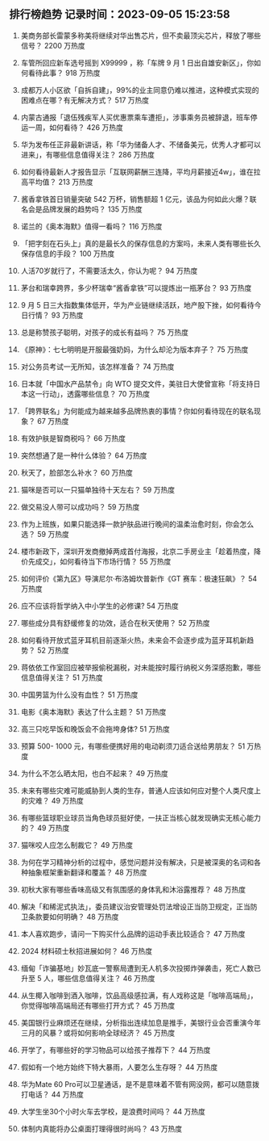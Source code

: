 
## 排行榜趋势 记录时间：2023-09-05 15:23:58
  
  1. 美商务部长雷蒙多称美将继续对华出售芯片，但不卖最顶尖芯片，释放了哪些信号？ 2200 万热度
    
  2. 车管所回应新车选号摇到 X99999 ，称「车牌 9 月 1 日出自雄安新区」，你如何看待此事？ 918 万热度
    
  3. 成都万人小区欲「自拆自建」，99%的业主同意仍难以推进，这种模式实现的困难点在哪？有无解决方式？ 517 万热度
    
  4. 内蒙古通报「退伍残疾军人买优惠票乘车遭拒」，涉事乘务员被辞退，班车停运一周，如何看待？ 426 万热度
    
  5. 华为发布任正非最新讲话，称「华为储备人才、不储备美元，优秀人才都可以进来」，有哪些信息值得关注？ 286 万热度
    
  6. 如何看待最新人才报告显示「互联网薪酬三连降，平均月薪接近4w」，谁在拉高平均值？ 213 万热度
    
  7. 酱香拿铁首日销量突破 542 万杯，销售额超 1 亿元，该品为何如此火爆？联名会是品牌发展的趋势吗？ 135 万热度
    
  8. 诺兰的《奥本海默》值得一看吗？ 116 万热度
    
  9. 「把字刻在石头上」真的是最长久的保存信息的方案吗，未来人类有哪些长久保存信息的手段？ 100 万热度
    
  10. 人活70岁就行了，不需要活太久，你认为呢？ 94 万热度
    
  11. 茅台和瑞幸跨界，多少杯瑞幸“酱香拿铁”可以提炼出一瓶茅台？ 93 万热度
    
  12. 9 月 5 日三大指数集体低开，华为产业链继续活跃，地产股下挫，如何看待今日行情？ 93 万热度
    
  13. 总是称赞孩子聪明，对孩子的成长有益吗？ 75 万热度
    
  14. 《原神》：七七明明是开服最强奶妈，为什么却沦为版本弃子？ 75 万热度
    
  15. 对公务员考试一无所知，该怎样准备？ 74 万热度
    
  16. 日本就「中国水产品禁令」向 WTO 提交文件，美驻日大使曾宣称「将支持日本这一行动」，透露哪些信息？ 70 万热度
    
  17. 「跨界联名」为何能成为越来越多品牌热衷的事情？你如何看待现在的联名现象？ 67 万热度
    
  18. 有效护肤是智商税吗？ 66 万热度
    
  19. 突然想通了是一种什么体验？ 64 万热度
    
  20. 秋天了，脸部怎么补水？ 60 万热度
    
  21. 猫咪是否可以一只猫单独待十天左右？ 59 万热度
    
  22. 做交易没人带可以成功吗？ 59 万热度
    
  23. 作为上班族，如果只能选择一款护肤品进行晚间的温柔治愈时刻，你会怎么选？ 59 万热度
    
  24. 楼市新政下，深圳开发商撤掉两成首付海报，北京二手房业主「趁着热度，降价先成交」，如何看待当下市场行情？ 55 万热度
    
  25. 如何评价《第九区》导演尼尔·布洛姆坎普新作《GT 赛车：极速狂飙》？ 54 万热度
    
  26. 应不应该将哲学纳入中小学生的必修课? 54 万热度
    
  27. 哪些成分具有舒缓修复的功效，适合在秋天使用？ 52 万热度
    
  28. 如何看待开放式蓝牙耳机目前逐渐火热，未来会不会逐步成为蓝牙耳机新趋势？ 52 万热度
    
  29. 蒋依依工作室回应被举报偷税漏税，对未能按时履行纳税义务深感抱歉，哪些信息值得关注？ 51 万热度
    
  30. 中国男篮为什么没有血性？ 51 万热度
    
  31. 电影《奥本海默》表达了什么主题？ 51 万热度
    
  32. 高三只吃早饭和晚饭会不会拖垮身体? 51 万热度
    
  33. 预算 500- 1000 元，有哪些便携好用的电动剃须刀适合送给男朋友？ 51 万热度
    
  34. 为什么不怎么晒太阳，也白不起来？ 49 万热度
    
  35. 未来有哪些灾难可能威胁到⼈类的⽣存，普通⼈应该如何应对整个⼈类尺度上的灾难？ 49 万热度
    
  36. 有哪些篮球职业球员当角色球员挺好使，一扶正当核心就发现确实无核心能力的？ 49 万热度
    
  37. 猫咪咬人应怎么制裁它？ 49 万热度
    
  38. 为何在学习精神分析的过程中，感觉问题并没有解决，只是被深奥的名词和各种抽象框架重新翻译和覆盖？ 48 万热度
    
  39. 初秋大家有哪些香味高级又有氛围感的身体乳和沐浴露推荐？ 48 万热度
    
  40. 解决「和稀泥式执法」，委员建议治安管理处罚法增设正当防卫规定，正当防卫条款要如何明确？ 48 万热度
    
  41. 本人喜欢跑步，请问一下购买什么品牌的运动手表比较适合？ 47 万热度
    
  42. 2024 材料硕士秋招进展如何？ 46 万热度
    
  43. 缅甸「诈骗基地」妙瓦底一警察局遭到无人机多次投掷炸弹袭击，死亡人数已升至 5 人，哪些信息值得关注？ 46 万热度
    
  44. 从生椰入咖啡到酒入咖啡，饮品高级感拉满，有人戏称这是「咖啡高端局」，你觉得咖啡高端局还有哪些打开方式？ 45 万热度
    
  45. 美国银行业麻烦还在继续，分析指出连续加息是推手，美银行业会否重演今年三月的风暴？或将如何影响全球经济？ 45 万热度
    
  46. 开学了，有哪些好的学习物品可以给孩子推荐下？ 44 万热度
    
  47. 假如有一个地方始终下特大暴雨，人要怎么生存呀？ 44 万热度
    
  48. 华为Mate 60 Pro可以卫星通话，是不是意味着不管有网没网，都可以随意拨打电话？ 44 万热度
    
  49. 大学生坐30个小时火车去学校，是浪费时间吗？ 44 万热度
    
  50. 体制内真能将办公桌面打理得很时尚吗？ 43 万热度
    